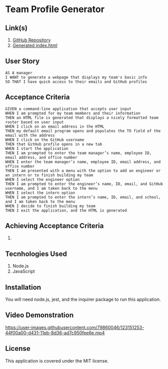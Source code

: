 # Team Profile Generator

## Link(s)

1. [GitHub Repository](https://github.com/emangano2816/team_profile_generator)
2. [Generated index.html](/dist/index.html)


## User Story

```text
AS A manager
I WANT to generate a webpage that displays my team's basic info
SO THAT I have quick access to their emails and GitHub profiles
```

## Acceptance Criteria

```text
GIVEN a command-line application that accepts user input
WHEN I am prompted for my team members and their information
THEN an HTML file is generated that displays a nicely formatted team roster based on user input
WHEN I click on an email address in the HTML
THEN my default email program opens and populates the TO field of the email with the address
WHEN I click on the GitHub username
THEN that GitHub profile opens in a new tab
WHEN I start the application
THEN I am prompted to enter the team manager’s name, employee ID, email address, and office number
WHEN I enter the team manager’s name, employee ID, email address, and office number
THEN I am presented with a menu with the option to add an engineer or an intern or to finish building my team
WHEN I select the engineer option
THEN I am prompted to enter the engineer’s name, ID, email, and GitHub username, and I am taken back to the menu
WHEN I select the intern option
THEN I am prompted to enter the intern’s name, ID, email, and school, and I am taken back to the menu
WHEN I decide to finish building my team
THEN I exit the application, and the HTML is generated
```

## Achieving Acceptance Criteria

1. 

## Tecnhologies Used

1. Node.js
2. JavaScript

## Installation

You will need node.js, jest, and the inquirer package to run this application.

## Video Demonstration

https://user-images.githubusercontent.com/79860046/123151253-44f00a00-d431-11eb-8d36-ad7c950fee6e.mp4

## License

This application is covered under the MIT license.
